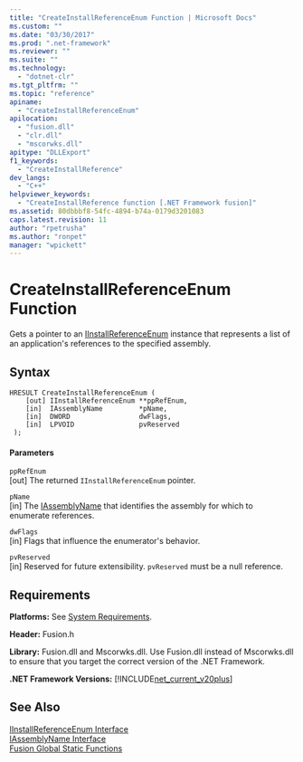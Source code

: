 ```yaml
---
title: "CreateInstallReferenceEnum Function | Microsoft Docs"
ms.custom: ""
ms.date: "03/30/2017"
ms.prod: ".net-framework"
ms.reviewer: ""
ms.suite: ""
ms.technology: 
  - "dotnet-clr"
ms.tgt_pltfrm: ""
ms.topic: "reference"
apiname: 
  - "CreateInstallReferenceEnum"
apilocation: 
  - "fusion.dll"
  - "clr.dll"
  - "mscorwks.dll"
apitype: "DLLExport"
f1_keywords: 
  - "CreateInstallReference"
dev_langs: 
  - "C++"
helpviewer_keywords: 
  - "CreateInstallReference function [.NET Framework fusion]"
ms.assetid: 80dbbbf8-54fc-4894-b74a-0179d3201083
caps.latest.revision: 11
author: "rpetrusha"
ms.author: "ronpet"
manager: "wpickett"
---
```

# CreateInstallReferenceEnum Function
Gets a pointer to an [IInstallReferenceEnum](../../../../docs/framework/unmanaged-api/fusion/iinstallreferenceenum-interface.md) instance that represents a list of an application's references to the specified assembly.  
  
## Syntax  
  
```  
HRESULT CreateInstallReferenceEnum (  
    [out] IInstallReferenceEnum **ppRefEnum,  
    [in]  IAssemblyName         *pName,  
    [in]  DWORD                 dwFlags,  
    [in]  LPVOID                pvReserved  
 );  
```  
  
#### Parameters  
 `ppRefEnum`  
 [out] The returned `IInstallReferenceEnum` pointer.  
  
 `pName`  
 [in] The [IAssemblyName](../../../../docs/framework/unmanaged-api/fusion/iassemblyname-interface.md) that identifies the assembly for which to enumerate references.  
  
 `dwFlags`  
 [in] Flags that influence the enumerator's behavior.  
  
 `pvReserved`  
 [in] Reserved for future extensibility. `pvReserved` must be a null reference.  
  
## Requirements  
 **Platforms:** See [System Requirements](../../../../docs/framework/get-started/system-requirements.md).  
  
 **Header:** Fusion.h  
  
 **Library:** Fusion.dll and Mscorwks.dll. Use Fusion.dll instead of Mscorwks.dll to ensure that you target the correct version of the .NET Framework.  
  
 **.NET Framework Versions:** [!INCLUDE[net_current_v20plus](../../../../includes/net-current-v20plus-md.md)]  
  
## See Also  
 [IInstallReferenceEnum Interface](../../../../docs/framework/unmanaged-api/fusion/iinstallreferenceenum-interface.md)   
 [IAssemblyName Interface](../../../../docs/framework/unmanaged-api/fusion/iassemblyname-interface.md)   
 [Fusion Global Static Functions](../../../../docs/framework/unmanaged-api/fusion/fusion-global-static-functions.md)